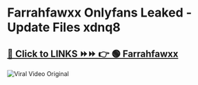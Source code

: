 
 # Farrahfawxx Onlyfans Leaked - Update Files xdnq8

## <h2><a href="https://clipsfans.com/Farrahfawxx&ref=git">🔗 Click to LINKS ⏩⏩ 👉 🟢 Farrahfawxx </a></h2>

<a href="https://clipsfans.com/Farrahfawxx&ref=git" rel="nofollow" data-target="animated-image.originalLink"><img src="https://i.ibb.co.com/xMMVF88/686577567.gif" alt="Viral Video Original" style="max-width: 100%; display: inline-block;" data-target="animated-image.originalImage"></a>

